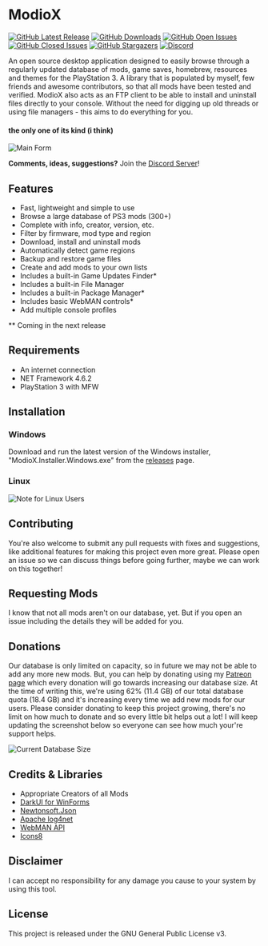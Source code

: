 # ModioX

[![GitHub Latest Release](https://img.shields.io/github/release/ohhsodead/ModioX.svg)](https://github.com/ohhsodead/ModioX/releases/) [![GitHub Downloads](https://img.shields.io/github/downloads/ohhsodead/ModioX/total.svg)](https://github.com/ohhsodead/ModioX/releases/) [![GitHub Open Issues](https://img.shields.io/github/issues/ohhsodead/ModioX.svg)](https://gitHub.com/ohhsodead/ModioX/issues/) [![GitHub Closed Issues](https://img.shields.io/github/issues-closed/ohhsodead/ModioX.svg)](https://github.com/ohhsodead/ModioX/issues?q=is%3Aissue+is%3Aclosed) [![GitHub Stargazers](https://img.shields.io/github/stars/ohhsodead/ModioX.svg?style=social&label=Star&maxAge=2592000)](https://GitHub.com/ohhsodead/ModioX/stargazers/) [![Discord](https://img.shields.io/discord/591914197219016707.svg?label=&logo=discord&logoColor=ffffff&color=7389D8&labelColor=6A7EC2)](https://discord.gg/FTCS3Xu)

An open source desktop application designed to easily browse through a regularly updated database of mods, game saves, homebrew, resources and themes for the PlayStation 3. A library that is populated by myself, few friends and awesome contributors, so that all mods have been tested and verified. ModioX also acts as an FTP client to be able to install and uninstall files directly to your console. Without the need for digging up old threads or using file managers - this aims to do everything for you. 

#### the only one of its kind (i think)

![Main Form](https://github.com/ohhsodead/ModioX/blob/master/.screenshots/demo/MainForm.png?raw=true) 

**Comments, ideas, suggestions?** Join the [Discord Server](https://discord.gg/FTCS3Xu)!

## Features
- Fast, lightweight and simple to use
- Browse a large database of PS3 mods (300+)
- Complete with info, creator, version, etc.
- Filter by firmware, mod type and region
- Download, install and uninstall mods
- Automatically detect game regions
- Backup and restore game files
- Create and add mods to your own lists
- Includes a built-in Game Updates Finder*
- Includes a built-in File Manager
- Includes a built-in Package Manager*
- Includes basic WebMAN controls*
- Add multiple console profiles

** Coming in the next release

## Requirements
- An internet connection
- NET Framework 4.6.2
- PlayStation 3 with MFW
 
## Installation
### Windows
Download and run the latest version of the Windows installer, "ModioX.Installer.Windows.exe" from the [releases](https://github.com/ohhsodead/ModioX/releases/latest) page.

### Linux
![Note for Linux Users](https://raw.githubusercontent.com/ohhsodead/ModioX/master/.screenshots/linux/note-for-linux-users.png)
 
## Contributing
You're also welcome to submit any pull requests with fixes and suggestions, like additional features for making this project even more great. Please open an issue so we can discuss things before going further, maybe we can work on this together!

## Requesting Mods
I know that not all mods aren't on our database, yet. But if you open an issue including the details they will be added for you.

## Donations
Our database is only limited on capacity, so in future we may not be able to add any more new mods. But, you can help by donating using my [Patreon page](https://www.patreon.com/ohhsodead) which every donation will go towards increasing our database size. At the time of writing this, we're using 62% (11.4 GB) of our total database quota (18.4 GB) and it's increasing every time we add new mods for our users. Please consider donating to keep this project growing, there's no limit on how much to donate and so every little bit helps out a lot! I will keep updating the screenshot below so everyone can see how much your're support helps.

![Current Database Size](https://raw.githubusercontent.com/ohhsodead/ModioX/master/.screenshots/database/quota/db-quota.png)
 
## Credits & Libraries
- Appropriate Creators of all Mods
- [DarkUI for WinForms](https://github.com/RobinPerris/DarkUI/)
- [Newtonsoft.Json](https://www.newtonsoft.com/json)
- [Apache log4net](https://logging.apache.org/log4net/)
- [WebMAN API](https://github.com/FxckingCoder/WebmanAPI/)
- [Icons8](https://icons8.com/)
 
## Disclaimer
I can accept no responsibility for any damage you cause to your system by using this tool.

## License
This project is released under the GNU General Public License v3.

